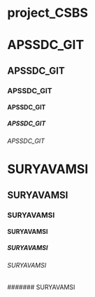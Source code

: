 # project_CSBS


<h1> APSSDC_GIT </h1>
<h2> APSSDC_GIT </h2>
<h3> APSSDC_GIT </h3>
<h4> APSSDC_GIT </h4>
<h5> APSSDC_GIT </h5>
<h6> APSSDC_GIT </h6>

# SURYAVAMSI
## SURYAVAMSI
### SURYAVAMSI
#### SURYAVAMSI
##### SURYAVAMSI
###### SURYAVAMSI
####### SURYAVAMSI

